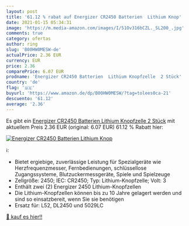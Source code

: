 ```yaml
---
layout: post
title: '61.12 % rabat auf Energizer CR2450 Batterien  Lithium Knop'
date: 2021-01-15 05:34:31
image: 'https://m.media-amazon.com/images/I/51Ov316bCZL._SL200_.jpg'
comments: true
category: ofertas
author: ring
slug: 'B00HW0MESW-de'
actualPrice: 2.36 EUR
currency: EUR
price: 2.36
comparePrice: 6.07 EUR
prodname: 'Energizer CR2450 Batterien  Lithium Knopfzelle  2 Stück'
country: 'de'
flag: '🇩🇪'
buyurl: 'https://www.amazon.de/dp/B00HW0MESW/?tag=tolees0ca-21'
descuento: '61.12'
average: '2.36'
---
```


Es gibt ein [Energizer CR2450 Batterien  Lithium Knopfzelle  2 Stück](https://www.amazon.de/dp/B00HW0MESW/?tag=tolees0ca-21) mit aktuellem Preis 2.36 EUR (original: 6.07 EUR) 61.12 % Rabatt hier:

[![Energizer CR2450 Batterien  Lithium Knop](https://m.media-amazon.com/images/I/51Ov316bCZL._SL200_.jpg)](https://www.amazon.de/dp/B00HW0MESW/?tag=tolees0ca-21)

ℹ️:

- Bietet ergiebige, zuverlässige Leistung für Spezialgeräte wie Herzfrequenzmesser, Fernbedienungen, schlüssellose Zugangssysteme, Blutzuckermessgeräte, Spiele und Spielzeuge
- Zellgröße: 2450; IEC: CR2450; Typ: Lithium-Knopfzelle; Volt: 3
- Enthält zwei (2) Energizer 2450 Lithium-Knopfzellen
- Die Lithium-Knopfzellen können bis zu 10 Jahre gelagert werden und sind so einsatzbereit, wenn Sie sie benötigen
- Ersatz für: L52, DL2450 und 5029LC

[🛒 kauf es hier!!](https://www.amazon.de/dp/B00HW0MESW/?tag=tolees0ca-21)
